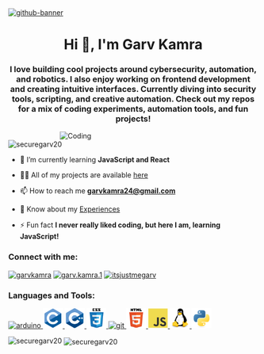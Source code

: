 <a href="https://ibb.co/KK2gkfs">
  <img align="center" width="1920"  src="https://i.ibb.co/wcSqXPQ/github-banner.png" alt="github-banner" border="0" />
</a>


<h1 align="center">Hi 👋, I'm Garv Kamra</h1>
<h3 align="center">I love building cool projects around cybersecurity, automation, and robotics. I also enjoy working on frontend development and creating intuitive interfaces. Currently diving into security tools, scripting, and creative automation. Check out my repos for a mix of coding experiments, automation tools, and fun projects!</h3>
<img align="right" alt="Coding" width="400" src="https://imgs.search.brave.com/NzLnKic1SAUhYLjkS01D-YkJ3qjTx0UVQB8h-lx6Jn0/rs:fit:860:0:0:0/g:ce/aHR0cHM6Ly9naWZk/Yi5jb20vaW1hZ2Vz/L2hpZ2gvY29kaW5n/LXBlbmd1aW4taS1s/aWtlLXByZXNzaW5n/LWJ1dHRvbnMtcHV2/M2NvYzV6NHBrdGg1/MS5naWY.gif">

<p align="left"> <img src="https://komarev.com/ghpvc/?username=securegarv20&label=Profile%20views&color=0e75b6&style=flat" alt="securegarv20" /> </p>

- 🌱 I’m currently learning **JavaScript and React**

- 👨‍💻 All of my projects are available [here](https://securegarv20.github.io/Portfolio/)

- 📫 How to reach me **garvkamra24@gmail.com**

- 📄 Know about my [Experiences](https://drive.google.com/file/d/19d41VaOE7EtEnS_QM_sK6fuzvOuiw6oE/view)

- ⚡ Fun fact **I never really liked coding, but here I am, learning JavaScript!**

<h3 align="left">Connect with me:</h3>
<p align="left">
<a href="https://linkedin.com/in/garvkamra" target="blank"><img align="center" src="https://raw.githubusercontent.com/rahuldkjain/github-profile-readme-generator/master/src/images/icons/Social/linked-in-alt.svg" alt="garvkamra" height="30" width="40" /></a>
<a href="https://fb.com/garv.kamra.1" target="blank"><img align="center" src="https://raw.githubusercontent.com/rahuldkjain/github-profile-readme-generator/master/src/images/icons/Social/facebook.svg" alt="garv.kamra.1" height="30" width="40" /></a>
<a href="https://instagram.com/itsjustmegarv" target="blank"><img align="center" src="https://raw.githubusercontent.com/rahuldkjain/github-profile-readme-generator/master/src/images/icons/Social/instagram.svg" alt="itsjustmegarv" height="30" width="40" /></a>
</p>

<h3 align="left">Languages and Tools:</h3>
<p align="left"> <a href="https://www.arduino.cc/" target="_blank" rel="noreferrer"> <img src="https://cdn.worldvectorlogo.com/logos/arduino-1.svg" alt="arduino" width="40" height="40"/> </a> <a href="https://www.cprogramming.com/" target="_blank" rel="noreferrer"> <img src="https://raw.githubusercontent.com/devicons/devicon/master/icons/c/c-original.svg" alt="c" width="40" height="40"/> </a> <a href="https://www.w3schools.com/cpp/" target="_blank" rel="noreferrer"> <img src="https://raw.githubusercontent.com/devicons/devicon/master/icons/cplusplus/cplusplus-original.svg" alt="cplusplus" width="40" height="40"/> </a> <a href="https://www.w3schools.com/css/" target="_blank" rel="noreferrer"> <img src="https://raw.githubusercontent.com/devicons/devicon/master/icons/css3/css3-original-wordmark.svg" alt="css3" width="40" height="40"/> </a> <a href="https://git-scm.com/" target="_blank" rel="noreferrer"> <img src="https://www.vectorlogo.zone/logos/git-scm/git-scm-icon.svg" alt="git" width="40" height="40"/> </a> <a href="https://www.w3.org/html/" target="_blank" rel="noreferrer"> <img src="https://raw.githubusercontent.com/devicons/devicon/master/icons/html5/html5-original-wordmark.svg" alt="html5" width="40" height="40"/> </a> <a href="https://developer.mozilla.org/en-US/docs/Web/JavaScript" target="_blank" rel="noreferrer"> <img src="https://raw.githubusercontent.com/devicons/devicon/master/icons/javascript/javascript-original.svg" alt="javascript" width="40" height="40"/> </a> <a href="https://www.linux.org/" target="_blank" rel="noreferrer"> <img src="https://raw.githubusercontent.com/devicons/devicon/master/icons/linux/linux-original.svg" alt="linux" width="40" height="40"/> </a> <a href="https://www.python.org" target="_blank" rel="noreferrer"> <img src="https://raw.githubusercontent.com/devicons/devicon/master/icons/python/python-original.svg" alt="python" width="40" height="40"/> </a> </p>

<p><img align="left" src="https://github-readme-stats.vercel.app/api/top-langs?username=securegarv20&show_icons=true&locale=en&layout=compact" alt="securegarv20" /></p>

<p>&nbsp;<img align="center" src="https://github-readme-stats.vercel.app/api?username=securegarv20&show_icons=true&locale=en" alt="securegarv20" /></p>
